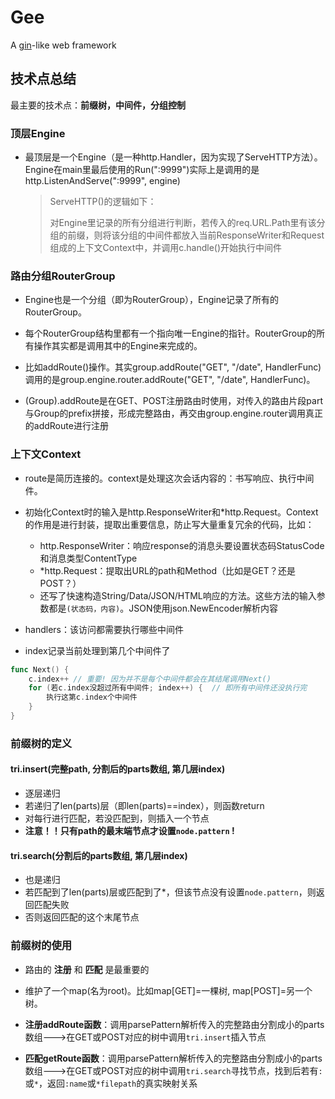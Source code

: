 # Gee

A [gin](https://github.com/gin-gonic/gin)-like web framework

## 技术点总结

最主要的技术点：**前缀树，中间件，分组控制**

### 顶层Engine

- 最顶层是一个Engine（是一种http.Handler，因为实现了ServeHTTP方法）。Engine在main里最后使用的Run(":9999")实际上是调用的是http.ListenAndServe(":9999", engine)

    > ServeHTTP()的逻辑如下：
    >
    > 对Engine里记录的所有分组进行判断，若传入的req.URL.Path里有该分组的前缀，则将该分组的中间件都放入当前ResponseWriter和Request组成的上下文Context中，并调用c.handle()开始执行中间件

### 路由分组RouterGroup

- Engine也是一个分组（即为RouterGroup），Engine记录了所有的RouterGroup。

- 每个RouterGroup结构里都有一个指向唯一Engine的指针。RouterGroup的所有操作其实都是调用其中的Engine来完成的。

- 比如addRoute()操作。其实group.addRoute("GET", "/date", HandlerFunc) 调用的是group.engine.router.addRoute("GET", "/date", HandlerFunc)。

- (Group).addRoute是在GET、POST注册路由时使用，对传入的路由片段part与Group的prefix拼接，形成完整路由，再交由group.engine.router调用真正的addRoute进行注册

### 上下文Context

- route是简历连接的。context是处理这次会话内容的：书写响应、执行中间件。

- 初始化Context时的输入是http.ResponseWriter和*http.Request。Context的作用是进行封装，提取出重要信息，防止写大量重复冗余的代码，比如：
  - http.ResponseWriter：响应response的消息头要设置状态码StatusCode和消息类型ContentType
  - *http.Request：提取出URL的path和Method（比如是GET？还是POST？）
  - 还写了快速构造String/Data/JSON/HTML响应的方法。这些方法的输入参数都是`(状态码，内容)`。JSON使用json.NewEncoder解析内容
- handlers：该访问都需要执行哪些中间件
- index记录当前处理到第几个中间件了

```go
func Next() {
    c.index++ // 重要! 因为并不是每个中间件都会在其结尾调用Next()
	for (若c.index没超过所有中间件; index++) {  // 即所有中间件还没执行完
		执行这第c.index个中间件
	}
}
```

### 前缀树的定义

#### tri.insert(完整path, 分割后的parts数组, 第几层index)

- 逐层递归
- 若递归了len(parts)层（即len(parts)==index），则函数return
- 对每行进行匹配，若没匹配到，则插入一个节点
- **注意！！只有path的最末端节点才设置`node.pattern` !**

#### tri.search(分割后的parts数组, 第几层index)

- 也是递归
- 若匹配到了len(parts)层或匹配到了*，但该节点没有设置`node.pattern`，则返回匹配失败
- 否则返回匹配的这个末尾节点

### 前缀树的使用

- 路由的 **注册** 和 **匹配** 是最重要的

- 维护了一个map(名为root)。比如map[GET]=一棵树, map[POST]=另一个树。
- **注册addRoute函数**：调用parsePattern解析传入的完整路由分割成小的parts数组--->在GET或POST对应的树中调用`tri.insert`插入节点
- **匹配getRoute函数**：调用parsePattern解析传入的完整路由分割成小的parts数组--->在GET或POST对应的树中调用`tri.search`寻找节点，找到后若有`:`或`*`，返回`:name`或`*filepath`的真实映射关系
